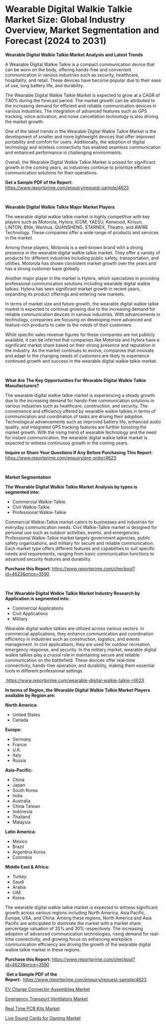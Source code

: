 <p><h1>Wearable Digital Walkie Talkie Market Size: Global Industry Overview, Market Segmentation and Forecast (2024 to 2031)</h1></p><p><strong>Wearable Digital Walkie Talkie Market Analysis and Latest Trends</strong></p>
<p><p>A Wearable Digital Walkie Talkie is a compact communication device that can be worn on the body, offering hands-free and convenient communication in various industries such as security, healthcare, hospitality, and retail. These devices have become popular due to their ease of use, long battery life, and durability.</p><p>The Wearable Digital Walkie Talkie Market is expected to grow at a CAGR of 7.80% during the forecast period. The market growth can be attributed to the increasing demand for efficient and reliable communication devices in various industries. The integration of advanced features such as GPS tracking, voice activation, and noise cancellation technology is also driving the market growth.</p><p>One of the latest trends in the Wearable Digital Walkie Talkie Market is the development of smaller and more lightweight devices that offer improved portability and comfort for users. Additionally, the adoption of digital technology and wireless connectivity has enabled seamless communication and enhanced performance in challenging environments.</p><p>Overall, the Wearable Digital Walkie Talkie Market is poised for significant growth in the coming years, as industries continue to prioritize efficient communication solutions for their operations.</p></p>
<p><strong>Get a Sample PDF of the Report:&nbsp;</strong> <a href="https://www.reportprime.com/enquiry/request-sample/4623">https://www.reportprime.com/enquiry/request-sample/4623</a></p>
<p>&nbsp;</p>
<p><strong>Wearable Digital Walkie Talkie Major Market Players</strong></p>
<p><p>The wearable digital walkie talkie market is highly competitive with key players such as Motorola, Hytera, ICOM, YAESU, Kenwood, Kirisun, LINTON, Bfdx, Wanhua, QUANSHENG, STARNEX, Theatro, and AWIRE Technology. These companies offer a wide range of products and services in the market.</p><p>Among these players, Motorola is a well-known brand with a strong presence in the wearable digital walkie talkie market. They offer a variety of products for different industries including public safety, transportation, and utilities. Motorola has shown consistent market growth over the years and has a strong customer base globally.</p><p>Another major player in the market is Hytera, which specializes in providing professional communication solutions including wearable digital walkie talkies. Hytera has seen significant market growth in recent years, expanding its product offerings and entering new markets.</p><p>In terms of market size and future growth, the wearable digital walkie talkie market is expected to continue growing due to the increasing demand for reliable communication devices in various industries. With advancements in technology, companies are focusing on developing more advanced and feature-rich products to cater to the needs of their customers.</p><p>While specific sales revenue figures for these companies are not publicly available, it can be inferred that companies like Motorola and Hytera have a significant market share based on their strong presence and reputation in the industry. As the market continues to evolve, companies that innovate and adapt to the changing needs of customers are likely to experience continued growth and success in the wearable digital walkie talkie market.</p></p>
<p>&nbsp;</p>
<p><strong>What Are The Key Opportunities For Wearable Digital Walkie Talkie Manufacturers?</strong></p>
<p><p>The wearable digital walkie talkie market is experiencing a steady growth due to the increasing demand for hands-free communication solutions in various industries such as healthcare, construction, and security. The convenience and efficiency offered by wearable walkie talkies in terms of communication and coordination of tasks are driving their adoption. Technological advancements such as improved battery life, enhanced audio quality, and integrated GPS tracking features are further boosting the market growth. With the rising trend of wearable technology and the need for instant communication, the wearable digital walkie talkie market is expected to witness continuous growth in the coming years.</p></p>
<p><strong>Inquire or Share Your Questions If Any Before Purchasing This Report:</strong> <a href="https://www.reportprime.com/enquiry/pre-order/4623">https://www.reportprime.com/enquiry/pre-order/4623</a></p>
<p>&nbsp;</p>
<p><strong>Market Segmentation</strong></p>
<p><strong>The Wearable Digital Walkie Talkie Market Analysis by types is segmented into:</strong></p>
<p><ul><li>Commercial Walkie-Talkie</li><li>Civil Walkie-Talkie</li><li>Professional Walkie-Talkie</li></ul></p>
<p><p>Commercial Walkie-Talkie market caters to businesses and industries for everyday communication needs. Civil Walkie-Talkie market is designed for personal use such as outdoor activities, events, and emergencies. Professional Walkie-Talkie market targets government agencies, public safety organizations, and military for secure and reliable communication. Each market type offers different features and capabilities to suit specific needs and requirements, ranging from basic communication functions to advanced security features and durability.</p></p>
<p><strong>Purchase this Report:&nbsp;</strong><a href="https://www.reportprime.com/checkout?id=4623&price=3590">https://www.reportprime.com/checkout?id=4623&price=3590</a></p>
<p>&nbsp;</p>
<p><strong>The Wearable Digital Walkie Talkie Market Industry Research by Application is segmented into:</strong></p>
<p><ul><li>Commercial Applications</li><li>Civil Applications</li><li>Military</li></ul></p>
<p><p>Wearable digital walkie talkies are utilized across various sectors. In commercial applications, they enhance communication and coordination efficiency in industries such as construction, logistics, and events management. In civil applications, they are used for outdoor recreation, emergency response, and security. In the military market, wearable digital walkie talkies play a crucial role in maintaining secure and reliable communication on the battlefield. These devices offer real-time connectivity, hands-free operation, and durability, making them essential tools in different professional settings.</p></p>
<p><a href="https://www.reportprime.com/wearable-digital-walkie-talkie-r4623">&nbsp;https://www.reportprime.com/wearable-digital-walkie-talkie-r4623</a></p>
<p><strong>In terms of Region, the Wearable Digital Walkie Talkie Market Players available by Region are:</strong></p>
<p>
    <p> <strong> North America: </strong>
        <ul>
            <li>United States</li>
            <li>Canada</li>
        </ul>
        </p> 
    <p> <strong> Europe: </strong>
        <ul>
            <li>Germany</li>
            <li>France</li>
            <li>U.K.</li>
            <li>Italy</li>
            <li>Russia</li>
        </ul>
        </p> 
    <p> <strong> Asia-Pacific: </strong>
        <ul>
            <li>China</li>
            <li>Japan</li>
            <li>South Korea</li>
            <li>India</li>
            <li>Australia</li>
            <li>China Taiwan</li>
            <li>Indonesia</li>
            <li>Thailand</li>
            <li>Malaysia</li>
        </ul>
        </p> 
    <p> <strong> Latin America: </strong>
        <ul>
            <li>Mexico</li>
            <li>Brazil</li>
            <li>Argentina Korea</li>
            <li>Colombia</li>
        </ul>
        </p> 
    <p> <strong> Middle East & Africa: </strong>
        <ul>
            <li>Turkey</li>
            <li>Saudi</li>
            <li>Arabia</li>
            <li>UAE</li>
            <li>Korea</li>
        </ul>
    </p>
    </p>
<p><p>The wearable digital walkie talkie market is expected to witness significant growth across various regions including North America, Asia Pacific, Europe, USA, and China. Among these regions, North America and Asia Pacific are anticipated to dominate the market with a market share percentage valuation of 35% and 30% respectively. The increasing adoption of advanced communication technologies, rising demand for real-time connectivity, and growing focus on enhancing workplace communication efficiency are driving the growth of the wearable digital walkie talkie market in these regions.</p></p>
<p><strong>Purchase this Report: </strong><a href="https://www.reportprime.com/checkout?id=4623&price=3590">https://www.reportprime.com/checkout?id=4623&price=3590</a></p>
<p>&nbsp;<strong>Get a Sample PDF of the Report:&nbsp;&nbsp;</strong><a href="https://www.reportprime.com/enquiry/request-sample/4623">https://www.reportprime.com/enquiry/request-sample/4623</a></p>
<p><strong></strong></p>
<p><p><a href="https://github.com/hraymond91428/Market-Research-Report-List-1/blob/main/ev-charge-connector-assemblies-market.md">EV Charge Connector Assemblies Market</a></p><p><a href="https://medium.com/@shanierohan_50883/emergency-transport-ventilators-market-market-segmentation-geographical-regions-and-market-b947ae82e9c9?postPublishedType=initial">Emergency Transport Ventilators Market</a></p><p><a href="https://medium.com/@rontaybrewer02024/global-real-time-pcr-kits-market-share-and-growth-opportunities-and-market-size-growing-with-a-cagr-b48558b5212d">Real Time PCR Kits Market</a></p><p><a href="https://github.com/AmbushAL/Market-Research-Report-List-1/blob/main/live-sound-cards-for-gaming-market.md">Live Sound Cards for Gaming Market</a></p></p>